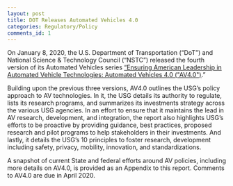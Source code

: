 ```yaml
---
layout: post
title: DOT Releases Automated Vehicles 4.0
categories: Regulatory/Policy
comments_id: 1
---
```


On January 8, 2020, the U.S. Department of Transportation (“DoT”) and National Science & Technology Council (“NSTC”) released the fourth version of its Automated Vehicles series [“Ensuring American Leadership in Automated Vehicle Technologies: Automated Vehicles 4.0 ("AV4.0")](https://www.transportation.gov/av/4).”

Building upon the previous three versions, AV4.0 outlines the USG’s policy approach to AV technologies.  In it, the USG details its authority to regulate, lists its research programs, and summarizes its investments strategy across the various USG agencies.  In an effort to ensure that it maintains the lead in AV research, development, and integration, the report also highlights USG’s efforts to be proactive by providing guidance, best practices, proposed research and pilot programs to help stakeholders in their investments.  And lastly, it details the USG’s 10 principles to foster research, development including safety, privacy, mobility, innovation, and standardizations.

A snapshot of current State and federal efforts around AV policies, including more details on AV4.0, is provided as an Appendix to this report.  Comments to AV4.0 are due in April 2020.
